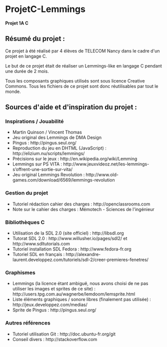 # ProjetC-Lemmings
**Projet 1A C**

## Résumé du projet :
<p>Ce projet à été réalisé par 4 élèves de TELECOM Nancy dans le cadre d'un projet en langage C.</p>
<p>Le but de ce projet était de réaliser un Lemmings-like en langage C pendant une durée de 2 mois.</p>
<p>Tous les composants graphiques utilisés sont sous licence Creative Commons. Tous les fichiers de ce projet sont donc réutilisables par tout le monde.</p>


## Sources d'aide et d'inspiration du projet :

### Inspirations / Jouabilité
<ul>
<li>Martin Quinson / Vincent Thomas</li>
<li>Jeu original des Lemmings de DMA Design</li>
<li>Pingus : http://pingus.seul.org/</li>
<li>Reproduction du jeu en DHTML (JavaScript) : http://elizium.nu/scripts/lemmings/</li>
<li>Précisions sur le jeux : http://en.wikipedia.org/wiki/Lemming</li>
<li>Lemmings sur PS VITA : http://www.jeuxvideoz.net/les-lemmings-s’offrent-une-sortie-sur-vita/</li>
<li>Jeu original Lemmings Revolution : http://www.old-games.com/download/6569/lemmings-revolution</li>
</ul>


### Gestion du projet
<ul>
<li>Tutoriel rédaction cahier des charges : http://openclassrooms.com</li>
<li>Note sur le cahier des charges : Mémotech - Sciences de l'ingénieur</li>
</ul>

### Bibliothèques C
<ul>
<li>Utilisation de la SDL 2.0 (site officiel) : http://libsdl.org</li>
<li>Tutorat SDL 2.0 : http://www.willusher.io/pages/sdl2/ et http://www.sdltutorials.com
<li>Tutoriel installation SDL Fedora : http://www.fedora-fr.org</li>
<li>Tutoriel SDL en français : http://alexandre-laurent.developpez.com/tutoriels/sdl-2/creer-premieres-fenetres/</li>
</ul>

### Graphismes
<ul>
<li>Lemmings (la licence étant ambiguë, nous avons choisi de ne pas utiliser les images et sprites de ce site) : http://users.tpg.com.au/wagnerbe/lemdoom/lemsprite.html</li>
<li>Liste éléments graphiques / sonore libres (finalement pas utilisée) : http://jeux.developpez.com/medias/</li>
<li>Sprite de Pingus : http://pingus.seul.org/</li>
</ul>

### Autres références
<ul>
<li>Tutoriel utilisation Git : http://doc.ubuntu-fr.org/git</li>
<li>Conseil divers : http://stackoverflow.com</li>
</ul>
